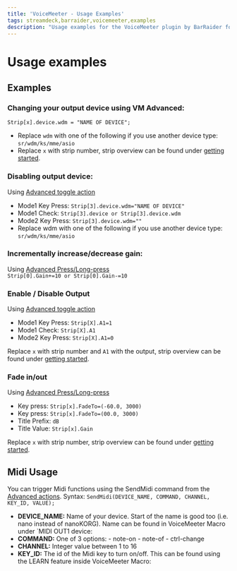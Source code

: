 ```yaml
---
title: 'VoiceMeeter - Usage Examples'
tags: streamdeck,barraider,voicemeeter,examples
description: "Usage examples for the VoiceMeeter plugin by BarRaider for the Elgato Stream Deck."
---
```


# Usage examples

## Examples
### Changing your output device using VM Advanced:
`Strip[x].device.wdm = "NAME OF DEVICE";`<br>

- Replace `wdm` with one of the following if you use another device type: `sr/wdm/ks/mme/asio`<br>
- Replace `x` with strip number, strip overview can be found under [getting started](../getting-started).

### Disabling output device:
Using [Advanced toggle action](../actions/#voicemeeter-advanced-toogle)

- Mode1 Key Press: `Strip[3].device.wdm="NAME OF DEVICE"`
- Mode1 Check: `Strip[3].device or Strip[3].device.wdm`
- Mode2 Key Press: `Strip[3].device.wdm=""`
- Replace wdm with one of the following if you use another device type: `sr/wdm/ks/mme/asio`

### Incrementally increase/decrease gain:
Using [Advanced Press/Long-press](../actions/#advancedpress)<br>
`Strip[0].Gain+=10 or Strip[0].Gain-=10`

### Enable / Disable Output
Using [Advanced toggle action](../actions/#voicemeeter-advanced-toogle)

- Mode1 Key Press: `Strip[X].A1=1`
- Mode1 Check: `Strip[X].A1`
- Mode2 Key Press: `Strip[X].A1=0`

Replace `x` with strip number and `A1` with the output, strip overview can be found under [getting started](../getting-started).

### Fade in/out
Using [Advanced Press/Long-press](../actions/#advancedpress)<br>

- Key press: `Strip[x].FadeTo=(-60.0, 3000)`
- Key press: `Strip[x].FadeTo=(00.0, 3000)`
- Title Prefix: `dB`
- Title Value: `Strip[x].Gain`

Replace `x` with strip number, strip overview can be found under [getting started](../getting-started).


## Midi Usage
You can trigger Midi functions using the SendMidi command from the [Advanced actions](../actions/#advancedpress). Syntax: `SendMidi(DEVICE_NAME, COMMAND, CHANNEL, KEY_ID, VALUE);`

- **DEVICE_NAME:** Name of your device. Start of the name is good too (i.e. nano instead of nanoKORG). Name can be found in VoiceMeeter Macro under `MIDI OUT1 device: 
- **COMMAND:** One of 3 options: - note-on - note-of - ctrl-change
- **CHANNEL:** Integer value between 1 to 16
- **KEY_ID:** The id of the Midi key to turn on/off. This can be found using the LEARN feature inside VoiceMeeter Macro: 